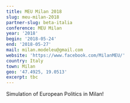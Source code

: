 ```yaml
---
title: MEU Milan 2018
slug: meu-milan-2018
partner-slug: beta-italia
conference: MEU Milan
year: '2018'
begin: '2018-05-24'
end: '2018-05-27'
mail: milan.modeleu@gmail.com
website: 'https://www.facebook.com/MilanMEU/'
country: Italy
town: Milan
geo: '47.4925, 19.0513'
excerpt: tbc
---
```

Simulation of European Politics in Milan!
